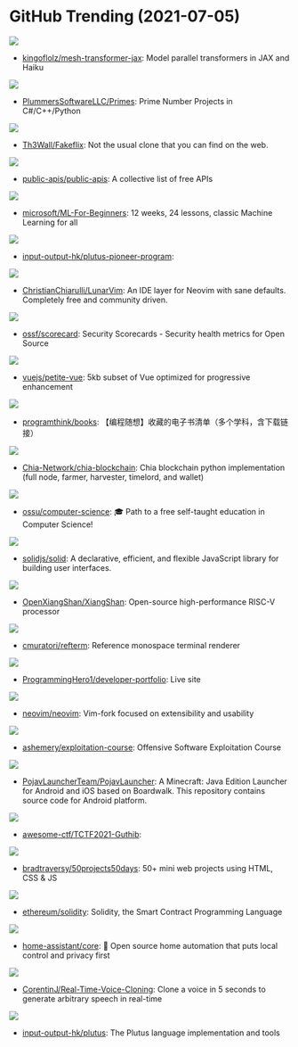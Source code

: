 # GitHub Trending (2021-07-05)

![](https://img.shields.io/badge/Python-New%20354-green?style=flat-square&logo=appveyor)
- [kingoflolz/mesh-transformer-jax](https://github.com/kingoflolz/mesh-transformer-jax): Model parallel transformers in JAX and Haiku

![](https://img.shields.io/badge/C-New%20180-green?style=flat-square&logo=appveyor)
- [PlummersSoftwareLLC/Primes](https://github.com/PlummersSoftwareLLC/Primes): Prime Number Projects in C#/C++/Python

![](https://img.shields.io/badge/JavaScript-New%20879-green?style=flat-square&logo=appveyor)
- [Th3Wall/Fakeflix](https://github.com/Th3Wall/Fakeflix): Not the usual clone that you can find on the web.

![](https://img.shields.io/badge/Python-New%20670-green?style=flat-square&logo=appveyor)
- [public-apis/public-apis](https://github.com/public-apis/public-apis): A collective list of free APIs

![](https://img.shields.io/badge/Jupyter%20Notebook-New%203-green?style=flat-square&logo=appveyor)
- [microsoft/ML-For-Beginners](https://github.com/microsoft/ML-For-Beginners): 12 weeks, 24 lessons, classic Machine Learning for all

![](https://img.shields.io/badge/Haskell-New%20137-green?style=flat-square&logo=appveyor)
- [input-output-hk/plutus-pioneer-program](https://github.com/input-output-hk/plutus-pioneer-program): 

![](https://img.shields.io/badge/Lua-New%20186-green?style=flat-square&logo=appveyor)
- [ChristianChiarulli/LunarVim](https://github.com/ChristianChiarulli/LunarVim): An IDE layer for Neovim with sane defaults. Completely free and community driven.

![](https://img.shields.io/badge/Go-New%20495-green?style=flat-square&logo=appveyor)
- [ossf/scorecard](https://github.com/ossf/scorecard): Security Scorecards - Security health metrics for Open Source

![](https://img.shields.io/badge/TypeScript-New%201-green?style=flat-square&logo=appveyor)
- [vuejs/petite-vue](https://github.com/vuejs/petite-vue): 5kb subset of Vue optimized for progressive enhancement

![](https://img.shields.io/badge/none-New%2039-green?style=flat-square&logo=appveyor)
- [programthink/books](https://github.com/programthink/books): 【编程随想】收藏的电子书清单（多个学科，含下载链接）

![](https://img.shields.io/badge/Python-New%2026-green?style=flat-square&logo=appveyor)
- [Chia-Network/chia-blockchain](https://github.com/Chia-Network/chia-blockchain): Chia blockchain python implementation (full node, farmer, harvester, timelord, and wallet)

![](https://img.shields.io/badge/none-New%20136-green?style=flat-square&logo=appveyor)
- [ossu/computer-science](https://github.com/ossu/computer-science): 🎓 Path to a free self-taught education in Computer Science!

![](https://img.shields.io/badge/TypeScript-New%201-green?style=flat-square&logo=appveyor)
- [solidjs/solid](https://github.com/solidjs/solid): A declarative, efficient, and flexible JavaScript library for building user interfaces.

![](https://img.shields.io/badge/Scala-New%2077-green?style=flat-square&logo=appveyor)
- [OpenXiangShan/XiangShan](https://github.com/OpenXiangShan/XiangShan): Open-source high-performance RISC-V processor

![](https://img.shields.io/badge/C-New%20124-green?style=flat-square&logo=appveyor)
- [cmuratori/refterm](https://github.com/cmuratori/refterm): Reference monospace terminal renderer

![](https://img.shields.io/badge/HTML-New%208-green?style=flat-square&logo=appveyor)
- [ProgrammingHero1/developer-portfolio](https://github.com/ProgrammingHero1/developer-portfolio): Live site

![](https://img.shields.io/badge/Vim%20script-New%20108-green?style=flat-square&logo=appveyor)
- [neovim/neovim](https://github.com/neovim/neovim): Vim-fork focused on extensibility and usability

![](https://img.shields.io/badge/Python-New%2030-green?style=flat-square&logo=appveyor)
- [ashemery/exploitation-course](https://github.com/ashemery/exploitation-course): Offensive Software Exploitation Course

![](https://img.shields.io/badge/Java-New%2033-green?style=flat-square&logo=appveyor)
- [PojavLauncherTeam/PojavLauncher](https://github.com/PojavLauncherTeam/PojavLauncher): A Minecraft: Java Edition Launcher for Android and iOS based on Boardwalk. This repository contains source code for Android platform.

![](https://img.shields.io/badge/none-New%200-green?style=flat-square&logo=appveyor)
- [awesome-ctf/TCTF2021-Guthib](https://github.com/awesome-ctf/TCTF2021-Guthib): 

![](https://img.shields.io/badge/CSS-New%20578-green?style=flat-square&logo=appveyor)
- [bradtraversy/50projects50days](https://github.com/bradtraversy/50projects50days): 50+ mini web projects using HTML, CSS & JS

![](https://img.shields.io/badge/C%2B%2B-New%2012-green?style=flat-square&logo=appveyor)
- [ethereum/solidity](https://github.com/ethereum/solidity): Solidity, the Smart Contract Programming Language

![](https://img.shields.io/badge/Python-New%20173-green?style=flat-square&logo=appveyor)
- [home-assistant/core](https://github.com/home-assistant/core): 🏡 Open source home automation that puts local control and privacy first

![](https://img.shields.io/badge/Python-New%20412-green?style=flat-square&logo=appveyor)
- [CorentinJ/Real-Time-Voice-Cloning](https://github.com/CorentinJ/Real-Time-Voice-Cloning): Clone a voice in 5 seconds to generate arbitrary speech in real-time

![](https://img.shields.io/badge/HTML-New%2040-green?style=flat-square&logo=appveyor)
- [input-output-hk/plutus](https://github.com/input-output-hk/plutus): The Plutus language implementation and tools

